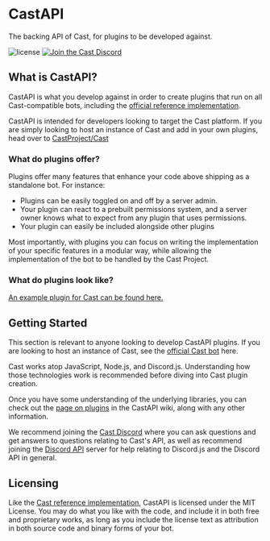 # CastAPI
The backing API of Cast, for plugins to be developed against.

![license](https://img.shields.io/badge/license-MIT-brightgreen.svg)
[![Join the Cast Discord](https://img.shields.io/badge/chat-Cast%20Discord-blue.svg)](https://discord.gg/nabFtKN)

## What is CastAPI?
CastAPI is what you develop against in order to create plugins that run on all
Cast-compatible bots, including the 
[official reference implementation](https://github.com/CastProject/Cast).

CastAPI is intended for developers looking to target the Cast platform.
If you are simply looking to host an instance of Cast and add in your own
plugins, head over to [CastProject/Cast](https://github.com/CastProject/Cast)

### What do plugins offer?
Plugins offer many features that enhance your code above shipping as a
standalone bot. For instance:
* Plugins can be easily toggled on and off by a server admin.
* Your plugin can react to a prebuilt permissions system, and a server owner
knows what to expect from any plugin that uses permissions.
* Your plugin can easily be included alongside other plugins

Most importantly, with plugins you can focus on writing the implementation of your
specific features in a modular way, while allowing the implementation of the
bot to be handled by the Cast Project.

### What do plugins look like?
[An example plugin for Cast can be found here.](https://github.com/CastProject/Cast/tree/master/Plugins/Developer)

## Getting Started
This section is relevant to anyone looking to develop CastAPI plugins. If you
are looking to host an instance of Cast, see the
[official Cast bot](https://github.com/CastProject/Cast) here.

Cast works atop JavaScript, Node.js, and Discord.js. Understanding how those
technologies work is recommended before diving into Cast plugin creation.

Once you have some understanding of the underlying libraries, you can
check out the [page on plugins](https://github.com/CastProject/CastAPI/wiki/Plugins)
in the CastAPI wiki, along with any other information.

We recommend joining the [Cast Discord](https://discord.gg/nabFtKN) where you
can ask questions and get answers to questions relating to Cast's API,
as well as recommend joining the [Discord API](https://discord.gg/discord-api) server for help relating to
Discord.js and the Discord API in general.

## Licensing
Like the [Cast reference implementation](https://github.com/CastProject/Cast), CastAPI is licensed under the
MIT License. You may do what you like with the code, and include it in 
both free and proprietary works, as long as you include the license text
as attribution in both source code and binary forms of your bot.